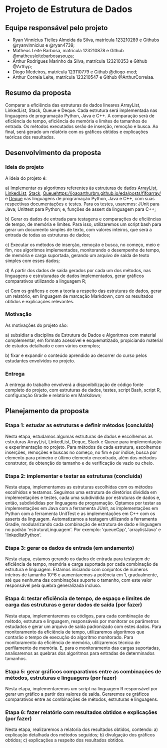 # Projeto de Estrutura de Dados

## Equipe responsável pelo projeto

- Ryan Vinnícius Tielles Almeida da Silva, matrícula 123210289 e Githubs @ryanvinnicius e @ryan4739;
- Matheus Leite Barbosa, matrícula 123210878 e Github @matheusleitebarbosasouza;
- Arthur Rodrigues Marinho da Silva, matrícula 123210353 e Github @Arthyp;
- Diogo Medeiros, matrícula 123110779 e Github @diogo-med;
- Arthur Correia Leite, matrícula 123210547 e Github @ArthurCorreiaa.

## Resumo da proposta

Comparar a eficiência das estruturas de dados lineares ArrayList, LinkedList, Stack, Queue e Deque. Cada estrutura será implementada nas linguagens de programação Python, Java e C++. A comparação será de eficiência de tempo, eficiência de memória e limites de tamanhos de entrada. Os métodos executados serão de inserção, remoção e busca. Ao final, será gerado um relatório com os gráficos obtidos e explicações teóricas dos resultados.

## Desenvolvimento da proposta

### Ideia do projeto

A ideia do projeto é:

a) Implementar os algoritmos referentes às estruturas de dados [ArrayList](), [LinkedList](), [Stack](), [Queue]()https://joaoarthurbm.github.io/eda/posts/fifoarray/ e [Deque]() nas linguagens de programação Python, Java e C++, com suas respectivas documentações e testes. Para os testes, usaremos: JUnit para Java; Unittest para Python; e, funções de assert da linguagem para C++;

b) Gerar os dados de entrada para testagens e comparações de eficiências de tempo, de memória e limites. Para isso, utilizaremos um script bash para gerar um documento simples de texto, com valores inteiros, que será a entrada de todas as estruturas de dados;

c) Executar os métodos de inserção, remoção e busca, no começo, meio e fim, nos algoritmos implementados, monitorando o desempenho de tempo, de memória e carga suportada, gerando um arquivo de saída de texto simples com esses dados;

d) A partir dos dados de saída gerados por cada um dos métodos, nas linguagens e estruturadas de dados implementados, gerar gráficos comparativos utilizando a linguagem R;

e) Com os gráficos e com a teoria a respeito das estruturas de dados, gerar um relatório, em linguagem de marcação Markdown, com os resultados obtidos e explicações relevantes.

### Motivação

As motivações do projeto são:

a) subsidiar a disciplina de Estrutura de Dados e Algoritmos com material complementar, em formato acessível e esquematizado, propiciando material de estudos detalhado e com vários exemplos;

b) fixar e expandir o conteúdo aprendido ao decorrer do curso pelos estudantes envolvidos no projeto.

### Entrega

A entrega do trabalho envolverá a disponibilização de código fonte completo do projeto, com estruturas de dados, testes, script Bash, script R, configuração Gradle e relatório em Markdown;

## Planejamento da proposta

### Etapa 1: estudar as estruturas e definir métodos (concluída)

Nesta etapa, estudamos algumas estruturas de dados e escolhemos as estruturas ArrayList, LinkedList, Deque, Stack e Queue para implementação e experimentação no projeto. Para métodos de cada estrutura, escolhemos inserções, remoções e buscas no começo, no fim e por índice, busca por elemento para primeiro e último elemento encontrado, além dos métodos construtor, de obtenção do tamanho e de verificação de vazio ou cheio.

### Etapa 2: implementar e testar as estruturas (concluída)

Nesta etapa, implementamos as estruturas escolhidas com os métodos escolhidos e testamos. Seguimos uma estrutura de diretórios dividida em implementações e testes, cada uma subdividida por estruturas de dados e, então, subdivididas por linguagens de programação. Optamos por testar as implementações em Java com a ferramenta JUnit, as implementações em Python com a ferramenta UnitTest e as implementações em C++ com os asserts da linguagem. Automatizamos a testagem utilizando a ferramenta Gradle, modularizando cada combinação de estrutura de dado e linguagem no padrão 'estruturaLinguagem'. Por exemplo: 'queueCpp', 'arraylistJava' e 'linkedlistPython'.

### Etapa 3: gerar os dados de entrada (em andamento)

Nesta etapa, estamos gerando os dados de entrada para testagem de eficiência de tempo, memória e carga suportada por cada combinação de estrutura e linguagem. Estamos iniciando com conjuntos de números inteiros de tamanho 10^6 e aumentaremos a potência em 1, gradualmente, até que nenhuma das combinações suporte o tamanho, com este valor responsável pela quebra generalizada incluso.

### Etapa 4: testar eficiência de tempo, de espaço e limites de carga das estruturas e gerar dados de saída (por fazer)

Nesta etapa, implementaremos os códigos, para cada combinação de método, estrutura e linguagem, responsáveis por monitorar os parâmetros estudados e gerar um arquivo de saída padronizado com estes dados. Para monitoramento da eficiência de tempo, utilizaremos algoritmos que contarão o tempo de execução do algoritmo monitorado. Para monitoramento da eficiência de memória, utilizaremos técnica de perfilamento de memória. E, para o monitoramento das cargas suportadas, analisaremos as quebras dos algoritmos para entradas de determinados tamanhos.

### Etapa 5: gerar gráficos comparativos entre as combinações de métodos, estruturas e linguagens (por fazer)

Nesta etapa, implementaremos um script na linguagem R responsável por gerar um gráfico a partir dos valores de saída. Geraremos os gráficos comparativos entre as combinações de métodos, estruturas e linguagens.

### Etapa 6: fazer relatório com resultados obtidos e explicações (por fazer)

Nesta etapa, realizaremos a relatoria dos resultados obtidos, contendo: a) explicação detalhada dos métodos seguidos; b) divulgação dos gráficos obtidos; c) explicações a respeito dos resultados obtidos.

